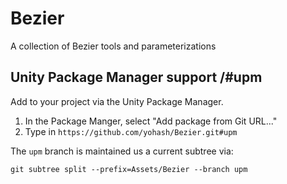 # Bezier
A collection of Bezier tools and parameterizations

## Unity Package Manager support /#upm

Add to your project via the Unity Package Manager. 
1. In the Package Manger, select "Add package from Git URL..."
2. Type in `https://github.com/yohash/Bezier.git#upm`

The `upm` branch is maintained us a current subtree via:
```
git subtree split --prefix=Assets/Bezier --branch upm
```
